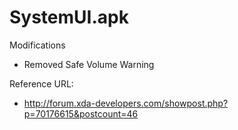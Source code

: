 # SystemUI.apk

Modifications

- Removed Safe Volume Warning

Reference URL:

- http://forum.xda-developers.com/showpost.php?p=70176615&postcount=46
